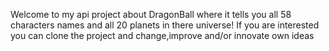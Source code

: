 Welcome to my api project about DragonBall where it tells you all 58 characters names and all 20 planets in there universe!
If you are interested you can clone the project and change,improve and/or innovate own ideas
